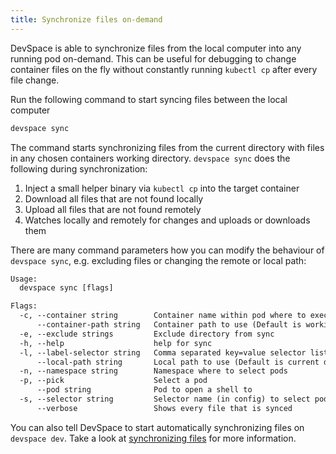 ```yaml
---
title: Synchronize files on-demand
---
```


DevSpace is able to synchronize files from the local computer into any running pod on-demand. This can be useful for debugging to change container files on the fly without constantly running `kubectl cp` after every file change.  

Run the following command to start syncing files between the local computer
```bash
devspace sync
```

The command starts synchronizing files from the current directory with files in any chosen containers working directory. 
`devspace sync` does the following during synchronization:
1. Inject a small helper binary via `kubectl cp` into the target container
2. Download all files that are not found locally
3. Upload all files that are not found remotely
4. Watches locally and remotely for changes and uploads or downloads them

There are many command parameters how you can modify the behaviour of `devspace sync`, e.g. excluding files or changing the remote or local path:
```html
Usage:
  devspace sync [flags]

Flags:
  -c, --container string        Container name within pod where to execute command
      --container-path string   Container path to use (Default is working directory)
  -e, --exclude strings         Exclude directory from sync
  -h, --help                    help for sync
  -l, --label-selector string   Comma separated key=value selector list (e.g. release=test)
      --local-path string       Local path to use (Default is current directory (default ".")
  -n, --namespace string        Namespace where to select pods
  -p, --pick                    Select a pod 
      --pod string              Pod to open a shell to
  -s, --selector string         Selector name (in config) to select pod/container for terminal
      --verbose                 Shows every file that is synced
```

You can also tell DevSpace to start automatically synchronizing files on `devspace dev`. Take a look at [synchronizing files](/docs/development/synchronization) for more information.
